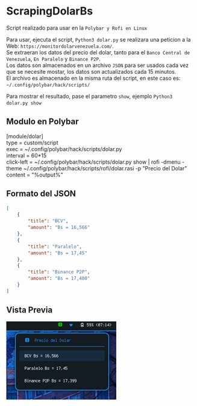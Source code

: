 # ScrapingDolarBs

Script realizado para usar en la `Polybar y Rofi en Linux`

Para usar, ejecuta el script, `Python3 dolar.py` se realizara una peticion a la Web: `https://monitordolarvenezuela.com/`.  
Se extraeran los datos del precio del dolar, tanto para el `Banco Central de Venezuela`, `En Paralelo` y `Binance P2P`.  
Los datos son almacenados en un archivo `JSON` para ser usados cada vez que se necesite mostar, los datos son actualizados cada 15 minutos.  
El archivo es almacenado en la misma ruta del script, en este caso es: `~/.config/polybar/hack/scripts/`

Para mostrar el resultado, pase el parametro `show`, ejemplo `Python3 dolar.py show`

## Modulo en Polybar

[module/dolar]  
type = custom/script  
exec = ~/.config/polybar/hack/scripts/dolar.py  
interval = 60*15  
click-left = ~/.config/polybar/hack/scripts/dolar.py show | rofi -dmenu -theme ~/.config/polybar/hack/scripts/rofi/dolar.rasi -p "Precio del Dolar"  
content = "%output%"

## Formato del JSON

```JSON 
[
    {
        "title": "BCV",
        "amount": "Bs = 16,566"
    },
    {
        "title": "Paralelo",
        "amount": "Bs = 17,45"
    },
    {
        "title": "Binance P2P",
        "amount": "Bs = 17,400"
    }
]
```

## Vista Previa

![Preview](https://github.com/Marco90v/ScrapingDolarBs/blob/main/dolar_polybar_rofi.png)
